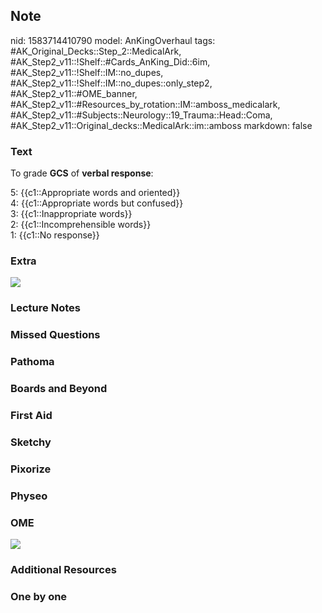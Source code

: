 ## Note
nid: 1583714410790
model: AnKingOverhaul
tags: #AK_Original_Decks::Step_2::MedicalArk, #AK_Step2_v11::!Shelf::#Cards_AnKing_Did::6im, #AK_Step2_v11::!Shelf::IM::no_dupes, #AK_Step2_v11::!Shelf::IM::no_dupes::only_step2, #AK_Step2_v11::#OME_banner, #AK_Step2_v11::#Resources_by_rotation::IM::amboss_medicalark, #AK_Step2_v11::#Subjects::Neurology::19_Trauma::Head::Coma, #AK_Step2_v11::Original_decks::MedicalArk::im::amboss
markdown: false

### Text
To grade <b>GCS</b> of <b>verbal response</b>:
<div>
  5: {{c1::Appropriate words and oriented}}
</div>
<div>
  4: {{c1::Appropriate words but confused}}
</div>
<div>
  3: {{c1::Inappropriate words}}
</div>
<div>
  2: {{c1::Incomprehensible words}}
</div>
<div>
  1: {{c1::No response}}
</div>

### Extra
<img src="paste-fc5d01cec9d8fa84de73543af51ac327fc9f7b8c.jpg">

### Lecture Notes


### Missed Questions


### Pathoma


### Boards and Beyond


### First Aid


### Sketchy


### Pixorize


### Physeo


### OME
<div class="ome-widget">
  <a href="https://onlinemeded.org?ref=anki"><img src=
  "_OME_AnkiFlashcards_General_4.png"></a>
</div>

### Additional Resources


### One by one

